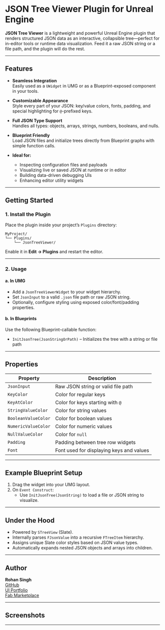 # JSON Tree Viewer Plugin for Unreal Engine

**JSON Tree Viewer** is a lightweight and powerful Unreal Engine plugin that renders structured JSON data as an interactive, collapsible tree—perfect for in-editor tools or runtime data visualization. Feed it a raw JSON string or a file path, and the plugin will do the rest.

---

##  Features

- **Seamless Integration**  
  Easily used as a `UWidget` in UMG or as a Blueprint-exposed component in your tools.

- **Customizable Appearance**  
  Style every part of your JSON: key/value colors, fonts, padding, and special highlighting for `@`-prefixed keys.

- **Full JSON Type Support**  
  Handles all types: objects, arrays, strings, numbers, booleans, and nulls.

- **Blueprint Friendly**  
  Load JSON files and initialize trees directly from Blueprint graphs with simple function calls.

- **Ideal for:**
  - Inspecting configuration files and payloads
  - Visualizing live or saved JSON at runtime or in editor
  - Building data-driven debugging UIs
  - Enhancing editor utility widgets

---

##  Getting Started

### 1. Install the Plugin

Place the plugin inside your project’s `Plugins` directory:

```
MyProject/
└── Plugins/
    └── JsonTreeViewer/
```

Enable it in **Edit → Plugins** and restart the editor.

---

### 2. Usage

#### a. In UMG

- Add a `JsonTreeViewerWidget` to your widget hierarchy.
- Set `JsonInput` to a valid `.json` file path or raw JSON string.
- Optionally, configure styling using exposed color/font/padding properties.

#### b. In Blueprints

Use the following Blueprint-callable function:

- `InitJsonTree(JsonStringOrPath)` – Initializes the tree with a string or file path

---

##  Properties

| Property              | Description                                      |
|-----------------------|--------------------------------------------------|
| `JsonInput`           | Raw JSON string or valid file path              |
| `KeyColor`            | Color for regular keys                          |
| `KeyAtColor`          | Color for keys starting with `@`                |
| `StringValueColor`    | Color for string values                         |
| `BooleanValueColor`   | Color for boolean values                        |
| `NumericValueColor`   | Color for numeric values                        |
| `NullValueColor`      | Color for `null`                                |
| `Padding`             | Padding between tree row widgets                |
| `Font`                | Font used for displaying keys and values        |

---

##  Example Blueprint Setup

1. Drag the widget into your UMG layout.
2. On `Event Construct`:
   - Use `InitJsonTree(JsonString)` to load a file or JSON string to visualize.

---

##  Under the Hood

- Powered by `STreeView` (Slate).
- Internally parses `FJsonValue` into a recursive `FTreeItem` hierarchy.
- Assigns unique Slate color styles based on JSON value types.
- Automatically expands nested JSON objects and arrays into children.

---

##  Author

**Rohan Singh**  
 [GitHub](https://github.com/rohan-singh1)  
 [UI Portfolio](https://new.express.adobe.com/webpage/QHNRXl0ZDOBxJ)  
 [Fab Marketplace](https://www.fab.com/sellers/Rohan%20Singh)

---

##  Screenshots

---
